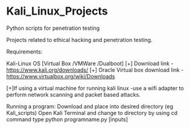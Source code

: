 # Kali_Linux_Projects
Python scripts for penetration testing 

Projects related to ethical hacking and penetration testing.

Requirements:

Kali-Linux OS [Virtual Box /VMWare /Dualboot]
[+] Download link -https://www.kali.org/downloads/
[+] Oracle Virtual box download link - https://www.virtualbox.org/wiki/Downloads


[+]If using a virtual machine for running kali linux -use a wifi adapter to perform network scanning and packet based attacks.

Running a program:
Download and place into desired directory (eg Kali_scripts)
Open Kali Terminal and change to directory by using cd command
type python programname.py [inputs]
